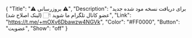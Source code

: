 {
"Title": "⚠️      بروزرسانی      ⚠️",
"Description": "برای دریافت نسخه مود شده جدید عضو کانال تلگرام ما شوید 👇🏻 (لینک اصلاح شد)",
"Link": "https://t.me/+mOXv6Dbawzw4NGVk",
"Color": "#FF0000",
"Button": "عضویت",
"Show": "off"
}
